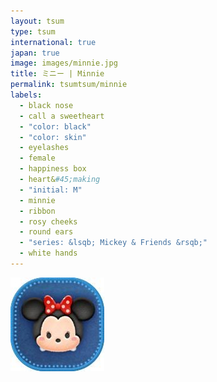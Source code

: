 ```yaml
---
layout: tsum
type: tsum
international: true
japan: true
image: images/minnie.jpg
title: ミニー | Minnie
permalink: tsumtsum/minnie
labels:
  - black nose
  - call a sweetheart
  - "color: black"
  - "color: skin"
  - eyelashes
  - female
  - happiness box
  - heart&#45;making
  - "initial: M"
  - minnie
  - ribbon
  - rosy cheeks
  - round ears
  - "series: &lsqb; Mickey & Friends &rsqb;"
  - white hands
---
```

<img class="ui image" src="../images/minnie.jpg">
